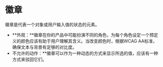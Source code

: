 # 徽章

徽章是代表一个对象或用户输入值的状态的元素。

- **外观：**徽章在你的产品中可能扮演不同的角色，为每个角色设定一个预定义的颜色应该有助于用户理解其含义。当改变颜色时，根据WCAG AA标准，确保文本与背景有足够的对比度。
- 不允许的动作：**徽章可以作为一种动态的方式来显示所选的值，应该有一种方式来驳回它们。
